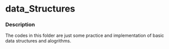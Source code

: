 # data_Structures
### Description
The codes in this folder are just some practice and implementation of basic data structures and alogrithms.
